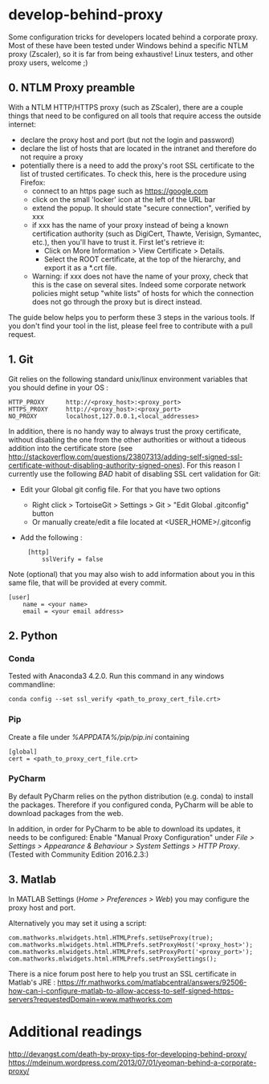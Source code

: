 # develop-behind-proxy
Some configuration tricks for developers located behind a corporate proxy. Most of these have been tested under Windows behind a specific NTLM proxy (Zscaler), so it is far from being exhaustive! Linux testers, and other proxy users, welcome ;) 

## 0. NTLM Proxy preamble

With a NTLM HTTP/HTTPS proxy (such as ZScaler), there are a couple things that need to be configured on all tools that require access the outside internet:

* declare the proxy host and port (but not the login and password)
* declare the list of hosts that are located in the intranet and therefore do not require a proxy
* potentially there is a need to add the proxy's root SSL certificate to the list of trusted certificates. 
To check this, here is the procedure using Firefox:
    * connect to an https page such as https://google.com
    * click on the small 'locker' icon at the left of the URL bar
    * extend the popup. It should state "secure connection", verified by xxx
    * if xxx has the name of your proxy instead of being a known certification authority (such as DigiCert, Thawte, Verisign, Symantec, etc.), then you'll have to trust it. First let's retrieve it:
        * Click on More Information > View Certificate > Details. 
        * Select the ROOT certificate, at the top of the hierarchy, and export it as a *.crt file. 
    * Warning: if xxx does not have the name of your proxy, check that this is the case on several sites. Indeed some corporate network policies might setup "white lists" of hosts for which the connection does not go through the proxy but is direct instead.

The guide below helps you to perform these 3 steps in the various tools. If you don't find your tool in the list, please feel free to contribute with a pull request.


## 1. Git

Git relies on the following standard unix/linux environment variables that you should define in your OS : 

    HTTP_PROXY      http://<proxy_host>:<proxy_port>  
    HTTPS_PROXY     http://<proxy_host>:<proxy_port>
    NO_PROXY        localhost,127.0.0.1,<local_addresses>

In addition, there is no handy way to always trust the proxy certificate, without disabling the one from the other authorities or without a tideous addition into the certificate store (see http://stackoverflow.com/questions/23807313/adding-self-signed-ssl-certificate-without-disabling-authority-signed-ones). For this reason I currently use the following *BAD* habit of disabling SSL cert validation for Git:

* Edit your Global git config file. For that you have two options
    * Right click > TortoiseGit > Settings > Git > "Edit Global .gitconfig" button
    * Or manually create/edit a file located at <USER_HOME>/.gitconfig
* Add the following :

        [http]
            sslVerify = false

Note (optional) that you may also wish to add information about you in this same file, that will be provided at every commit.

    [user]
        name = <your name>
        email = <your email address>

## 2. Python

### Conda

Tested with Anaconda3 4.2.0. Run this command in any windows commandline:

    conda config --set ssl_verify <path_to_proxy_cert_file.crt>

### Pip

Create a file under *%APPDATA%/pip/pip.ini* containing

    [global]
    cert = <path_to_proxy_cert_file.crt>

### PyCharm

By default PyCharm relies on the python distribution (e.g. conda) to install the packages. Therefore if you configured conda, PyCharm will be able to download packages from the web. 

In addition, in order for PyCharm to be able to download its updates, it needs to be configured:
Enable "Manual Proxy Configuration" under *File > Settings > Appearance & Behaviour > System Settings > HTTP Proxy*.
(Tested with Community Edition 2016.2.3:)

## 3. Matlab

In MATLAB Settings (*Home > Preferences > Web*) you may configure the proxy host and port.

Alternatively you may set it using a script:

    com.mathworks.mlwidgets.html.HTMLPrefs.setUseProxy(true);
    com.mathworks.mlwidgets.html.HTMLPrefs.setProxyHost('<proxy_host>');
    com.mathworks.mlwidgets.html.HTMLPrefs.setProxyPort('<proxy_port>');
    com.mathworks.mlwidgets.html.HTMLPrefs.setProxySettings();

There is a nice forum post here to help you trust an SSL certificate in Matlab's JRE : https://fr.mathworks.com/matlabcentral/answers/92506-how-can-i-configure-matlab-to-allow-access-to-self-signed-https-servers?requestedDomain=www.mathworks.com

# Additional readings

http://devangst.com/death-by-proxy-tips-for-developing-behind-proxy/ 
https://mdeinum.wordpress.com/2013/07/01/yeoman-behind-a-corporate-proxy/ 


